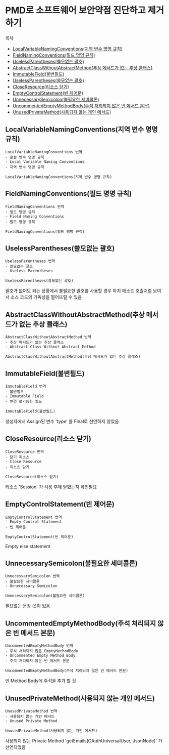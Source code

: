 # PMD로 소프트웨어 보안약점 진단하고 제거하기

목차
- [LocalVariableNamingConventions(지역 변수 명명 규칙)](#localvariablenamingconventions지역-변수-명명-규칙)
- [FieldNamingConventions(필드 명명 규칙)](#fieldnamingconventions필드-명명-규칙)
- [UselessParentheses(쓸모없는 괄호)](#uselessparentheses쓸모없는-괄호)
- [AbstractClassWithoutAbstractMethod(추상 메서드가 없는 추상 클래스)](#abstractclasswithoutabstractmethod추상-메서드가-없는-추상-클래스)
- [ImmutableField(불변필드)](#immutablefield불변필드)
- [UselessParentheses(쓸모없는 괄호)](#uselessparentheses쓸모없는-괄호)
- [CloseResource(리소스 닫기)](#closeresource리소스-닫기)
- [EmptyControlStatement(빈 제어문)](#emptycontrolstatement빈-제어문)
- [UnnecessarySemicolon(불필요한 세미콜론)](#uselessparentheses쓸모없는-괄호)
- [UncommentedEmptyMethodBody(주석 처리되지 않은 빈 메서드 본문)](#uncommentedemptymethodbody주석-처리되지-않은-빈-메서드-본문)
- [UnusedPrivateMethod(사용되지 않는 개인 메서드)](#unusedprivatemethod사용되지-않는-개인-메서드)

## LocalVariableNamingConventions(지역 변수 명명 규칙)

```
LocalVariableNamingConventions 번역
- 로컬 변수 명명 규칙
- Local Variable Naming Conventions
- 지역 변수 명명 규칙

LocalVariableNamingConventions(지역 변수 명명 규칙)
```

## FieldNamingConventions(필드 명명 규칙)

```
FieldNamingConventions 번역
- 필드 명명 규칙
- Field Naming Conventions
- 필드 명명 규칙

FieldNamingConventions(필드 명명 규칙)
```

## UselessParentheses(쓸모없는 괄호)

```
UselessParentheses 번역
- 쓸모없는 괄호
- Useless Parentheses

UselessParentheses(쓸모없는 괄호)
```

괄호가 없어도 되는 상황에서 불필요한 괄호를 사용할 경우 마치 메소드 호출처럼 보여서 소스 코드의 가독성을 떨어뜨릴 수 있음

## AbstractClassWithoutAbstractMethod(추상 메서드가 없는 추상 클래스)

```
AbstractClassWithoutAbstractMethod 번역
- 추상 메서드가 없는 추상 클래스
- Abstract Class Without Abstract Method

AbstractClassWithoutAbstractMethod(추상 메서드가 없는 추상 클래스)
```

## ImmutableField(불변필드)

```
ImmutableField 번역
- 불변필드
- Immutable Field
- 변경 불가능한 필드

ImmutableField(불변필드)
```

생성자에서 Assign된 변수 'type' 를 Final로 선언하지 않았음

## CloseResource(리소스 닫기)

```
CloseResource 번역
- 닫기 리소스
- Close Resource
- 리소스 닫기

CloseResource(리소스 닫기)
```

리소스 'Session' 가 사용 후에 닫혔는지 확인필요

## EmptyControlStatement(빈 제어문)

```
EmptyControlStatement 번역
- Empty Control Statement
- 빈 제어문

EmptyControlStatement(빈 제어문)
```

Empty else statement

## UnnecessarySemicolon(불필요한 세미콜론)

```
UnnecessarySemicolon 번역
- 불필요한 세미콜론
- Unnecessary Semicolon

UnnecessarySemicolon(불필요한 세미콜론)
```

필요없는 문장 (;)이 있음

## UncommentedEmptyMethodBody(주석 처리되지 않은 빈 메서드 본문)

```
UncommentedEmptyMethodBody 번역
- 주석 처리되지 않은 EmptyMethodBody
- Uncommented Empty Method Body
- 주석 처리되지 않은 빈 메서드 본문

UncommentedEmptyMethodBody(주석 처리되지 않은 빈 메서드 본문)
```

빈 Method Body에 주석을 추가 할 것

## UnusedPrivateMethod(사용되지 않는 개인 메서드)

```
UnusedPrivateMethod 번역
- 사용되지 않는 개인 메서드
- Unused Private Method

UnusedPrivateMethod(사용되지 않는 개인 메서드)
```

사용되지 않는 Private Method 'getEmails(OAuthUniversalUser, JsonNode)' 가 선언되었음
